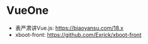 # VueOne

- 表严肃讲Vue.js: https://biaoyansu.com/18.x
- xboot-front: https://github.com/Exrick/xboot-front
